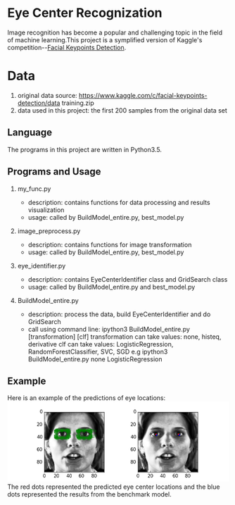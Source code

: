 # Eye Center Recognization
Image recognition has become a popular and challenging topic in the field of machine learning.This project is a symplified version of Kaggle's competition--[Facial Keypoints Detection](https://www.kaggle.com/c/facial-keypoints-detection). 

# Data

1. original data source: https://www.kaggle.com/c/facial-keypoints-detection/data training.zip
2. data used in this project: the first 200 samples from the original data set

## Language
The programs in this project are written in Python3.5.

## Programs and Usage
1. my_func.py
    * description: contains functions for data processing and results visualization
     * usage: called by BuildModel_entire.py, best_model.py

2. image_preprocess.py
    * description: contains functions for image transformation
    * usage: called by BuildModel_entire.py, best_model.py

3. eye_identifier.py
     * description: contains EyeCenterIdentifier class and GridSearch class
    * usage: called by BuildModel_entire.py and best_model.py

4. BuildModel_entire.py
    * description: process the data, build EyeCenterIdentifier and do GridSearch 
    * call using command line: 
      ipython3 BuildModel_entire.py [transformation] [clf]
      transformation can take values: none, histeq, derivative
      clf can take values: LogisticRegression, RandomForestClassifier, SVC, SGD
      e.g ipython3 BuildModel_entire.py none LogisticRegression

## Example
Here is an example of the predictions of eye locations: 
![Example](https://github.com/al825/facial-recognization/blob/master/image_for_readme.png)
The red dots represented the predicted eye center locations and the blue dots represented the results from the benchmark model. 

